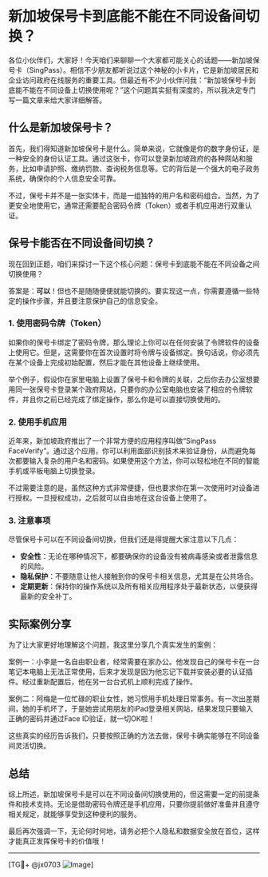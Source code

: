 # 新加坡保号卡到底能不能在不同设备间切换？

各位小伙伴们，大家好！今天咱们来聊聊一个大家都可能关心的话题——新加坡保号卡（SingPass）。相信不少朋友都听说过这个神秘的小卡片，它是新加坡居民和企业访问政府在线服务的重要工具。但最近有不少小伙伴问我：“新加坡保号卡到底能不能在不同设备上切换使用呢？”这个问题其实挺有深度的，所以我决定专门写一篇文章来给大家详细解答。

## 什么是新加坡保号卡？

首先，我们得知道新加坡保号卡是什么。简单来说，它就像是你的数字身份证，是一种安全的身份认证工具。通过这张卡，你可以登录新加坡政府的各种网站和服务，比如申请护照、缴纳罚款、查询税务信息等。它的背后是一个强大的电子政务系统，确保你的个人信息安全可靠。

不过，保号卡并不是一张实体卡，而是一组独特的用户名和密码组合。当然，为了更安全地使用它，通常还需要配合密码令牌（Token）或者手机应用进行双重认证。

## 保号卡能否在不同设备间切换？

现在回到正题，咱们来探讨一下这个核心问题：保号卡到底能不能在不同设备之间切换使用？

答案是：**可以**！但也不是随随便便就能切换的。要实现这一点，你需要遵循一些特定的操作步骤，并且要注意保护自己的信息安全。

### 1. 使用密码令牌（Token）

如果你的保号卡绑定了密码令牌，那么理论上你可以在任何安装了令牌软件的设备上使用它。但是，这需要你在首次设置时将令牌与设备绑定。换句话说，你必须先在某个设备上完成初始配置，然后才能在其他设备上继续使用。

举个例子，假设你在家里电脑上设置了保号卡和令牌的关联，之后你去办公室想要用同一张保号卡登录某个政府网站，只要你的办公室电脑也安装了相应的令牌软件，并且你之前已经完成了绑定操作，那么你是可以直接切换使用的。

### 2. 使用手机应用

近年来，新加坡政府推出了一个非常方便的应用程序叫做“SingPass FaceVerify”。通过这个应用，你可以利用面部识别技术来验证身份，从而避免每次都要输入复杂的用户名和密码。如果使用这个方法，你可以轻松地在不同的智能手机或平板电脑上切换登录。

不过需要注意的是，虽然这种方式非常便捷，但也要求你在第一次使用时对设备进行授权。一旦授权成功，之后就可以自由地在这台设备上使用了。

### 3. 注意事项

尽管保号卡可以在不同设备间切换，但我们还是得提醒大家注意以下几点：

- **安全性**：无论在哪种情况下，都要确保你的设备没有被病毒感染或者泄露信息的风险。
- **隐私保护**：不要随意让他人接触到你的保号卡相关信息，尤其是在公共场合。
- **定期更新**：保持你的操作系统以及所有相关应用程序处于最新状态，以便获得最新的安全补丁。

## 实际案例分享

为了让大家更好地理解这个问题，我这里分享几个真实发生的案例：

案例一：小李是一名自由职业者，经常需要在家办公。他发现自己的保号卡在一台笔记本电脑上无法正常使用，后来才发现是因为他忘记下载并安装必要的认证插件。经过重新配置后，他在另一台台式机上顺利完成了操作。

案例二：阿梅是一位忙碌的职业女性，她习惯用手机处理日常事务。有一次出差期间，她的手机坏了，于是她尝试用朋友的iPad登录相关网站，结果发现只要输入正确的密码并通过Face ID验证，就一切OK啦！

这些真实的经历告诉我们，只要按照正确的方法去做，保号卡确实能够在不同设备间灵活切换。

## 总结

综上所述，新加坡保号卡是可以在不同设备间切换使用的，但这需要一定的前提条件和技术支持。无论是借助密码令牌还是手机应用，只要你提前做好准备并且遵守相关规定，就能够享受到这种便利的服务。

最后再次强调一下，无论何时何地，请务必把个人隐私和数据安全放在首位，这样才能真正发挥保号卡的价值哦！

---

[TG💪+ @jx0703 ![Image](https://github.com/user-attachments/assets/dbca1d08-cadb-493c-b0ec-ad6f7a83f270)]